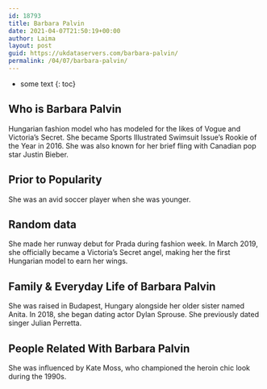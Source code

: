 ```yaml
---
id: 18793
title: Barbara Palvin
date: 2021-04-07T21:50:19+00:00
author: Laima
layout: post
guid: https://ukdataservers.com/barbara-palvin/
permalink: /04/07/barbara-palvin/
---
```


* some text
{: toc}


## Who is Barbara Palvin
                  
                  
                  
Hungarian fashion model who has modeled for the likes of Vogue and Victoria&#8217;s Secret. She became Sports Illustrated Swimsuit Issue&#8217;s Rookie of the Year in 2016. She was also known for her brief fling with Canadian pop star Justin Bieber.
                  
              
            
              
            
                
                
                
## Prior to Popularity
                  
                  
                  
She was an avid soccer player when she was younger.
                  
              
            
              
            
                
                
                
## Random data
                  
                  
                  
She made her runway debut for Prada during fashion week. In March 2019, she officially became a Victoria&#8217;s Secret angel, making her the first Hungarian model to earn her wings.
                  
              
            
              
            
                
                
                
## Family & Everyday Life of Barbara Palvin
                  
                  
                  
She was raised in Budapest, Hungary alongside her older sister named Anita. In 2018, she began dating actor Dylan Sprouse. She previously dated singer Julian Perretta.
                  
              
            
              
            
                
                
                
## People Related With Barbara Palvin
                  
                  
                  
She was influenced by Kate Moss, who championed the heroin chic look during the 1990s.
                  
              
            
              
            
                
              
            
              
              
            
            
              
            
          
          
          